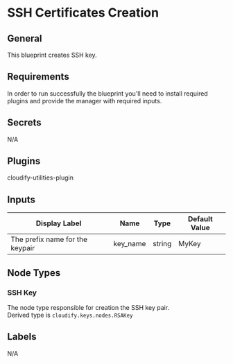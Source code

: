 # SSH Certificates Creation

## General

This blueprint creates SSH key.

## Requirements

In order to run successfully the blueprint you'll need to install required plugins and provide the manager with required inputs. 

## Secrets

N/A

## Plugins

cloudify-utilities-plugin

## Inputs

| Display Label                            | Name                | Type   | Default Value |
| ---------------------------------------- | ------------------- | ------ | ------------- |
| The prefix name for the keypair          | key_name            | string | MyKey         |

## Node Types

### SSH Key
The node type responsible for creation the SSH key pair.\
Derived type is `cloudify.keys.nodes.RSAKey`

## Labels

N/A